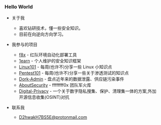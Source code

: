 ### Hello World

- 关于我
  - 喜欢钻研技术，懂一些安全知识。
  - 目前在向逆向方向学习。

- 我参与的项目
  - [f8x](https://github.com/ffffffff0x/f8x) - 红队环境自动化部署工具
  - [1earn](https://github.com/No-Github/1earn) - 个人维护的安全知识框架
  - [Linux101](https://github.com/ffffffff0x/Linux101) - 每周(也许不)分享一些 Linux 小知识点
  - [Pentest101](https://github.com/ffffffff0x/Pentest101) - 每周(也许不)分享一些关于渗透测试的知识点
  - [Dork-Admin](https://github.com/ffffffff0x/Dork-Admin) - 盘点近年来的数据泄露、供应链污染事件
  - [AboutSecurity](https://github.com/ffffffff0x/AboutSecurity) - ffffffff0x 团队军火库
  - [Digital-Privacy](https://github.com/ffffffff0x/Digital-Privacy) - 一个关于数字隐私搜集、保护、清理集一体的方案,外加开源信息收集(OSINT)对抗
  
- 联系我
  - D2hwakH7BS5E@protonmail.com
